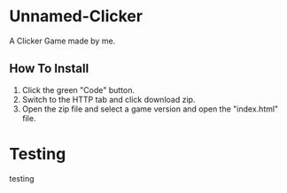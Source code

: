 # Unnamed-Clicker

A Clicker Game made by me.

## How To Install
1. Click the green "Code" button.
2. Switch to the HTTP tab and click download zip.
3. Open the zip file and select a game version and open the "index.html" file.

<h1>Testing</h1>
<p>testing</p>
